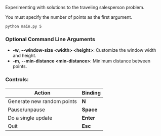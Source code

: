 Experimenting with solutions to the traveling salesperson problem.

You must specify the number of points as the first argument. 
```
python main.py 5
```

### Optional Command Line Arguments
- **-w**, **--window-size \<width> \<height>**: Customize the window width and height.
- **-m**, **--min-distance \<min-distance>**: Minimum distance between points.

### Controls:
Action | Binding
--- | ---
Generate new random points | **N**
Pause/unpause | **Space**
Do a single update | **Enter**
Quit | **Esc**

